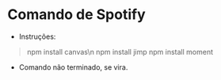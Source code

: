 # Comando de Spotify


- Instruções:
> npm install canvas\n
> npm install jimp
> npm install moment



- Comando não terminado, se vira.


